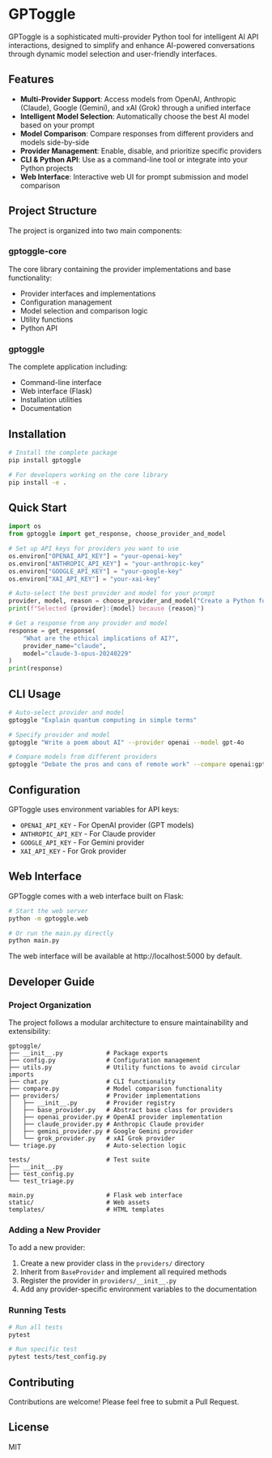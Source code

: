 # GPToggle

GPToggle is a sophisticated multi-provider Python tool for intelligent AI API interactions, designed to simplify and enhance AI-powered conversations through dynamic model selection and user-friendly interfaces.

## Features

- **Multi-Provider Support**: Access models from OpenAI, Anthropic (Claude), Google (Gemini), and xAI (Grok) through a unified interface
- **Intelligent Model Selection**: Automatically choose the best AI model based on your prompt
- **Model Comparison**: Compare responses from different providers and models side-by-side
- **Provider Management**: Enable, disable, and prioritize specific providers
- **CLI & Python API**: Use as a command-line tool or integrate into your Python projects
- **Web Interface**: Interactive web UI for prompt submission and model comparison

## Project Structure

The project is organized into two main components:

### gptoggle-core
The core library containing the provider implementations and base functionality:
- Provider interfaces and implementations
- Configuration management
- Model selection and comparison logic
- Utility functions
- Python API

### gptoggle
The complete application including:
- Command-line interface
- Web interface (Flask)
- Installation utilities
- Documentation

## Installation

```bash
# Install the complete package
pip install gptoggle

# For developers working on the core library
pip install -e .
```

## Quick Start

```python
import os
from gptoggle import get_response, choose_provider_and_model

# Set up API keys for providers you want to use
os.environ["OPENAI_API_KEY"] = "your-openai-key"
os.environ["ANTHROPIC_API_KEY"] = "your-anthropic-key"
os.environ["GOOGLE_API_KEY"] = "your-google-key"
os.environ["XAI_API_KEY"] = "your-xai-key"

# Auto-select the best provider and model for your prompt
provider, model, reason = choose_provider_and_model("Create a Python function to calculate the Fibonacci sequence")
print(f"Selected {provider}:{model} because {reason}")

# Get a response from any provider and model
response = get_response(
    "What are the ethical implications of AI?",
    provider_name="claude",
    model="claude-3-opus-20240229"
)
print(response)
```

## CLI Usage

```bash
# Auto-select provider and model
gptoggle "Explain quantum computing in simple terms"

# Specify provider and model
gptoggle "Write a poem about AI" --provider openai --model gpt-4o

# Compare models from different providers
gptoggle "Debate the pros and cons of remote work" --compare openai:gpt-4o,claude:claude-3-opus-20240229
```

## Configuration

GPToggle uses environment variables for API keys:

- `OPENAI_API_KEY` - For OpenAI provider (GPT models)
- `ANTHROPIC_API_KEY` - For Claude provider
- `GOOGLE_API_KEY` - For Gemini provider
- `XAI_API_KEY` - For Grok provider

## Web Interface

GPToggle comes with a web interface built on Flask:

```bash
# Start the web server
python -m gptoggle.web

# Or run the main.py directly
python main.py
```

The web interface will be available at http://localhost:5000 by default.

## Developer Guide

### Project Organization

The project follows a modular architecture to ensure maintainability and extensibility:

```
gptoggle/
├── __init__.py            # Package exports
├── config.py              # Configuration management
├── utils.py               # Utility functions to avoid circular imports
├── chat.py                # CLI functionality
├── compare.py             # Model comparison functionality
├── providers/             # Provider implementations
│   ├── __init__.py        # Provider registry
│   ├── base_provider.py   # Abstract base class for providers
│   ├── openai_provider.py # OpenAI provider implementation
│   ├── claude_provider.py # Anthropic Claude provider
│   ├── gemini_provider.py # Google Gemini provider
│   └── grok_provider.py   # xAI Grok provider
└── triage.py              # Auto-selection logic

tests/                     # Test suite
├── __init__.py
├── test_config.py
└── test_triage.py

main.py                    # Flask web interface
static/                    # Web assets
templates/                 # HTML templates
```

### Adding a New Provider

To add a new provider:

1. Create a new provider class in the `providers/` directory
2. Inherit from `BaseProvider` and implement all required methods
3. Register the provider in `providers/__init__.py`
4. Add any provider-specific environment variables to the documentation

### Running Tests

```bash
# Run all tests
pytest

# Run specific test
pytest tests/test_config.py
```

## Contributing

Contributions are welcome! Please feel free to submit a Pull Request.

## License

MIT